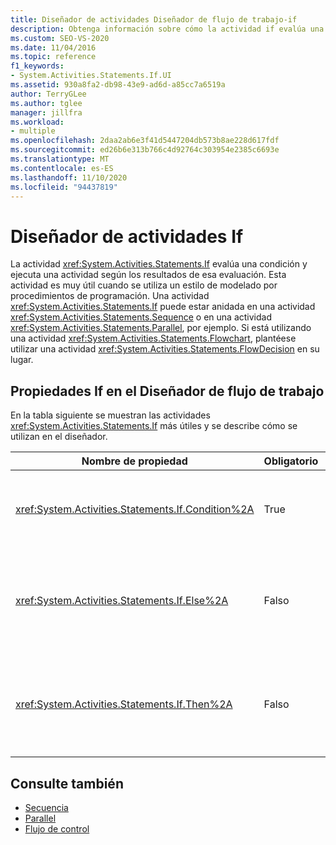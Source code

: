 ```yaml
---
title: Diseñador de actividades Diseñador de flujo de trabajo-if
description: Obtenga información sobre cómo la actividad if evalúa una condición y ejecuta una actividad según los resultados de esa evaluación.
ms.custom: SEO-VS-2020
ms.date: 11/04/2016
ms.topic: reference
f1_keywords:
- System.Activities.Statements.If.UI
ms.assetid: 930a8fa2-db98-43e9-ad6d-a85cc7a6519a
author: TerryGLee
ms.author: tglee
manager: jillfra
ms.workload:
- multiple
ms.openlocfilehash: 2daa2ab6e3f41d5447204db573b8ae228d617fdf
ms.sourcegitcommit: ed26b6e313b766c4d92764c303954e2385c6693e
ms.translationtype: MT
ms.contentlocale: es-ES
ms.lasthandoff: 11/10/2020
ms.locfileid: "94437819"
---
```

# <a name="if-activity-designer"></a>Diseñador de actividades If

La actividad <xref:System.Activities.Statements.If> evalúa una condición y ejecuta una actividad según los resultados de esa evaluación. Esta actividad es muy útil cuando se utiliza un estilo de modelado por procedimientos de programación. Una actividad <xref:System.Activities.Statements.If> puede estar anidada en una actividad <xref:System.Activities.Statements.Sequence> o en una actividad <xref:System.Activities.Statements.Parallel>, por ejemplo. Si está utilizando una actividad <xref:System.Activities.Statements.Flowchart>, plantéese utilizar una actividad <xref:System.Activities.Statements.FlowDecision> en su lugar.

## <a name="if-properties-in-the-workflow-designer"></a>Propiedades If en el Diseñador de flujo de trabajo

En la tabla siguiente se muestran las actividades <xref:System.Activities.Statements.If> más útiles y se describe cómo se utilizan en el diseñador.

|Nombre de propiedad|Obligatorio|Uso|
|-|--------------|-|
|<xref:System.Activities.Statements.If.Condition%2A>|True|La condición que determina qué actividad secundaria se va a ejecutar. Para establecer <xref:System.Activities.Statements.If.Condition%2A> , escriba una expresión de Visual Basic en el cuadro **condición** en el diseñador de actividades **If** o en la cuadrícula de propiedades.|
|<xref:System.Activities.Statements.If.Else%2A>|Falso|Actividad que se va a ejecutar si <xref:System.Activities.Statements.If.Condition%2A> es **false**. Para agregar una actividad que ejecute la <xref:System.Activities.Statements.If.Else%2A> bifurcación, coloque una actividad del cuadro de **herramientas** en el cuadro **else** del diseñador de actividad **If** con el texto de la sugerencia "Coloque la actividad aquí".|
|<xref:System.Activities.Statements.If.Then%2A>|Falso|Actividad que se va a ejecutar si <xref:System.Activities.Statements.If.Condition%2A> es **true**. Para agregar una actividad que ejecute la <xref:System.Activities.Statements.If.Then%2A> bifurcación, coloque una actividad del cuadro de **herramientas** en el cuadro **then** del diseñador de actividad **If** con el texto de la sugerencia "Coloque la actividad aquí".|

## <a name="see-also"></a>Consulte también

- [Secuencia](../workflow-designer/sequence-activity-designer.md)
- [Parallel](../workflow-designer/parallel-activity-designer.md)
- [Flujo de control](../workflow-designer/control-flow-activity-designers.md)
